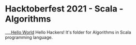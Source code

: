 # Hacktoberfest 2021 - Scala - Algorithms
___[Hello World](./HelloWorld.scala)
Hello Hackers! It's folder for Algorithms in Scala programming language.
